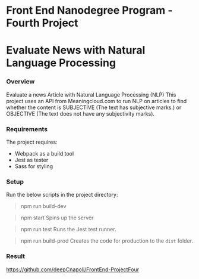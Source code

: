 # Front End Nanodegree Program - Fourth Project
# Evaluate News with Natural Language Processing

### Overview
Evaluate a news Article with Natural Language Processing (NLP)
This project uses an API from Meaningcloud.com to run NLP on articles to find whether the content is SUBJECTIVE (The text has subjective marks.) or OBJECTIVE (The text does not have any subjectivity marks).

### Requirements
The project requires:
- Webpack as a build tool
- Jest as tester
- Sass for styling 

### Setup
Run the below scripts in the project directory:

>npm run build-dev

>npm start
Spins up the server

>npm run test
Runs the Jest test runner.

>npm run build-prod
Creates the code for production to the `dist` folder.

### Result
https://github.com/deepCnapoli/FrontEnd-ProjectFour